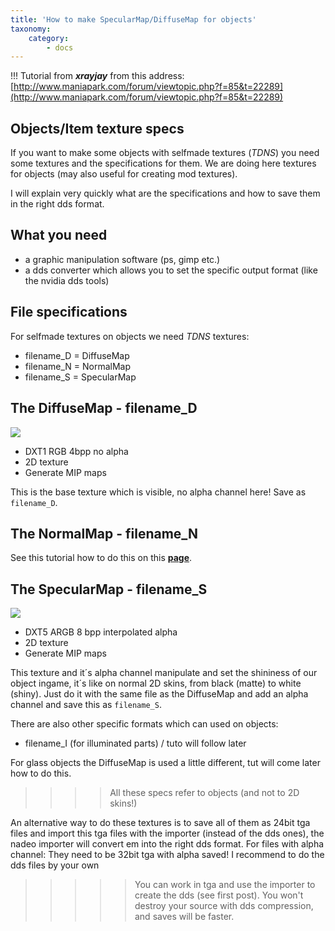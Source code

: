 ```yaml
---
title: 'How to make SpecularMap/DiffuseMap for objects'
taxonomy:
    category:
        - docs
---
```


!!! Tutorial from ***xrayjay*** from this address: [http://www.maniapark.com/forum/viewtopic.php?f=85&t=22289](http://www.maniapark.com/forum/viewtopic.php?f=85&t=22289)


## Objects/Item texture specs
If you want to make some objects with selfmade textures (_TDNS_) you need some textures and the specifications for them. We are doing here textures for objects (may also useful for creating mod textures).

I will explain very quickly what are the specifications and how to save them in the right dds format.

## What you need

* a graphic manipulation software (ps, gimp etc.)
* a dds converter which allows you to set the specific output format (like the nvidia dds tools)

## File specifications
For selfmade textures on objects we need _TDNS_ textures:

* filename_D = DiffuseMap
* filename_N = NormalMap
* filename_S = SpecularMap

## The DiffuseMap - filename_D

![](http://trackmania-carpark.com/imagespark/up4/52cea5bd6a098.jpg)

* DXT1 RGB 4bpp no alpha
* 2D texture
* Generate MIP maps

This is the base texture which is visible, no alpha channel here! Save as `filename_D`.

## The NormalMap - filename_N
See this tutorial how to do this on this **[page](../how-to-make-a-normalmap)**.

## The SpecularMap - filename_S

![](http://trackmania-carpark.com/imagespark/up4/52cea735d118b.jpg)

* DXT5 ARGB 8 bpp interpolated alpha
* 2D texture
* Generate MIP maps

This texture and it´s alpha channel manipulate and set the shininess of our object ingame, it´s like on normal 2D skins, from black (matte) to white (shiny). Just do it with the same file as the DiffuseMap and add an alpha channel and save this as `filename_S`.

There are also other specific formats which can used on objects:

* filename_I (for illuminated parts) / tuto will follow later

For glass objects the DiffuseMap is used a little different, tut will come later how to do this.

>>>> All these specs refer to objects (and not to 2D skins!)

An alternative way to do these textures is to save all of them as 24bit tga files and import this tga files with the importer (instead of the dds ones), the nadeo importer will convert em into the right dds format. For files with alpha channel: They need to be 32bit tga with alpha saved!
I recommend to do the dds files by your own

>>>>> You can work in tga and use the importer to create the dds (see first post). You won't destroy your source with dds compression, and saves will be faster.